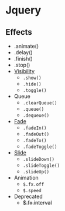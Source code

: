 # Jquery
## Effects
- .animate()
- .delay()
- .finish()
- .stop()
- [Visibility](jq-effect-visibility.html)
    - `.show()`
    - `.hide()`
    - `.toggle()`
- Queue
    - `.clearQueue()`
    - `.queue()`
    - `.dequeue()`
- [Fade](jq-effect-fade.html)
    - `.fadeIn()`
    - `.fadeOut()`
    - `.fadeTo()`
    - `.fadeToggle()`
- [Slide](jq-effect-slide.html)
    - `.slideDown()`
    - `.slideToggle()`
    - `.slideUp()`
- Animation
    - `$.fx.off`
    - `$.speed`
- Deprecated
    - ~~$.fx.interval~~